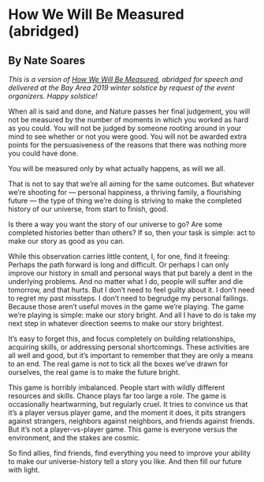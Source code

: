 # How We Will Be Measured (abridged)
## By Nate Soares

*This is a version of [How We Will Be Measured](https://mindingourway.com/how-we-will-be-measured/), abridged for speech and delivered at the Bay Area 2019 winter solstice by request of the event organizers. Happy solstice!*

When all is said and done, and Nature passes her final judgement, you will not be measured by the number of moments in which you worked as hard as you could. You will not be judged by someone rooting around in your mind to see whether or not you were good. You will not be awarded extra points for the persuasiveness of the reasons that there was nothing more you could have done.

You will be measured only by what actually happens, as will we all.

That is not to say that we’re all aiming for the same outcomes. But whatever we’re shooting for — personal happiness, a thriving family, a flourishing future — the type of thing we’re doing is striving to make the completed history of our universe, from start to finish, good.

Is there a way you want the story of our universe to go? Are some completed histories better than others? If so, then your task is simple: act to make our story as good as you can.

While this observation carries little content, I, for one, find it freeing: Perhaps the path forward is long and difficult. Or perhaps I can only improve our history in small and personal ways that put barely a dent in the underlying problems. And no matter what I do, people will suffer and die tomorrow, and that hurts. But I don’t need to feel guilty about it. I don’t need to regret my past missteps. I don’t need to begrudge my personal failings. Because those aren’t useful moves in the game we’re playing. The game we’re playing is simple: make our story bright. And all I have to do is take my next step in whatever direction seems to make our story brightest.

It’s easy to forget this, and focus completely on building relationships, acquiring skills, or addressing personal shortcomings. These activities are all well and good, but it’s important to remember that they are only a means to an end. The real game is not to tick all the boxes we’ve drawn for ourselves, the real game is to make the future bright.

This game is horribly imbalanced. People start with wildly different resources and skills. Chance plays far too large a role. The game is occasionally heartwarming, but regularly cruel. It tries to convince us that it’s a player versus player game, and the moment it does, it pits strangers against strangers, neighbors against neighbors, and friends against friends. But it’s not a player-vs-player game. This game is everyone versus the environment, and the stakes are cosmic.

So find allies, find friends, find everything you need to improve your ability to make our universe-history tell a story you like. And then fill our future with light.
